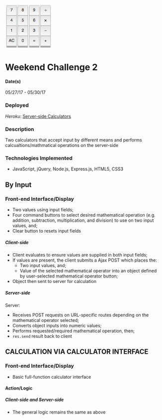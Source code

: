 ![Server Side Calculator](/public/server-side-calculator.png)

# Weekend Challenge 2
#### Date(s)
05/27/17 - 05/30/17
### Deployed
*Heroku*: [Server-side Calculators](https://calculator-server-side.herokuapp.com/)
### Description
Two calculators that accept input by different means and performs calcualtions/mathmatical operations on the server-side
### Technologies Implemented
- JavaScript, jQuery, Node.js, Express.js, HTML5, CSS3

## By Input
### Front-end Interface/Display
- Two values using input fields;
- Four command buttons to select desired mathematical operation (e.g. addition, subtraction, multiplication, and division) to use on two input values, and;
- Clear button to resets input fields
##### Client-side
- Client evaluates to ensure values are supplied in both input fields;
- If values are present, the client submits a Ajax POST which places the:
  - Two input values, and;
  - Value of the selected mathematical operator into an object defined by user-selected mathematical operator button;
- Object then sent to server for calculation
##### Server-side
Server:
- Receives POST requests on URL-specific routes depending on the mathematical operator selected;
- Converts object inputs into numeric values;
- Performs requested/required mathematical operation, then;
- ```res.send``` result back to client



## CALCULATION VIA CALCULATOR INTERFACE
### Front-end Interface/Display
* Basic full-function calculator interface

#### Action/Logic
##### Client-side and Server-side
* The general logic remains the same as above
